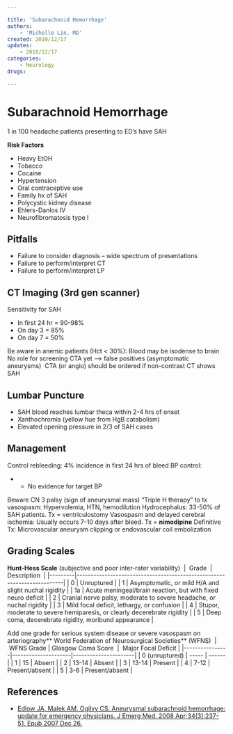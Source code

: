 ```yaml
---

title: 'Subarachnoid Hemorrhage'
authors:
    - 'Michelle Lin, MD'
created: 2010/12/17
updates:
    - 2010/12/17
categories:
    - Neurology
drugs: 

---
```



# Subarachnoid Hemorrhage

1 in 100 headache patients presenting to ED’s have SAH

**Risk Factors**

-   Heavy EtOH
-   Tobacco
-   Cocaine
-   Hypertension
-   Oral contraceptive use
-   Family hx of SAH
-   Polycystic kidney disease
-   Ehlers-Danlos IV
-   Neurofibromatosis type I 

## Pitfalls

-   Failure to consider diagnosis – wide spectrum of presentations 
-   Failure to perform/interpret CT
-   Failure to perform/interpret LP 

## CT Imaging (3rd gen scanner)

Sensitivity for SAH 
-   In first 24 hr = 90-98%
-   On day 3 = 85%
-   On day 7 = 50% 

Be aware in anemic patients (Hct &lt; 30%): Blood may be isodense to brain
No role for screening CTA yet --&gt; false positives (asymptomatic aneurysms) 
CTA (or angio) should be ordered if non-contrast CT shows SAH

## Lumbar Puncture

-   SAH blood reaches lumbar theca within 2-4 hrs of onset 
-   Xanthochromia (yellow hue from HgB catabolism)
-   Elevated opening pressure in 2/3 of SAH cases

## Management

Control rebleeding: 4% incidence in first 24 hrs of bleed
BP control:
-   -   No evidence for target BP

Beware CN 3 palsy (sign of aneurysmal mass)
“Triple H therapy” to tx vasospasm: Hypervolemia, HTN, hemodilution
Hydrocephalus: 33-50% of SAH patients. Tx = ventriculostomy
Vasospasm and delayed cerebral ischemia: Usually occurs 7-10 days after bleed. Tx = **nimodipine**
Definitive Tx: Microvascular aneurysm clipping or endovascular coil embolization

## Grading Scales

**Hunt-Hess Scale** (subjective and poor inter-rater variability) 
|  Grade  | Description                                                             |
|---------|-------------------------------------------------------------------------|
| 0       | Unruptured                                                              |
| 1       | Asymptomatic, or mild H/A and slight nuchal rigidity                    |
| 1a      | Acute meningeal/brain reaction, but with fixed neuro deficit            |
| 2       | Cranial nerve palsy, moderate to severe headache, or nuchal rigidity    |
| 3       | Mild focal deficit, lethargy, or confusion                              |
| 4       | Stupor, moderate to severe hemiparesis, or clearly decerebrate rigidity |
| 5       | Deep coma, decerebrate rigidity, moribund appearance                    |

Add one grade for <span class="aglmd-moreinfo ui-moreinfo" data-iid="53aa2488d35d3ae92e001f74">serious system disease</span> or severe vasospasm on arteriography**
World Federation of Neurosurgical Societies** (WFNS) 
|  WFNS Grade    | Glasgow Coma Score  |  Major Focal Deficit |
|----------------|---------------------|----------------------|
| 0 (unruptured) | -----               | ------               |
| 1              | 15                  | Absent               |
| 2              | 13-14               | Absent               |
| 3              | 13-14               | Present              |
| 4              | 7-12                | Present/absent       |
| 5              | 3-6                 | Present/absent       |

## References

-   [Edlow JA, Malek AM, Ogilvy CS. Aneurysmal subarachnoid hemorrhage: update for emergency physicians. J Emerg Med. 2008 Apr;34(3):237-51. Epub 2007 Dec 26.](http://www.ncbi.nlm.nih.gov/pubmed/?term=18155383)
